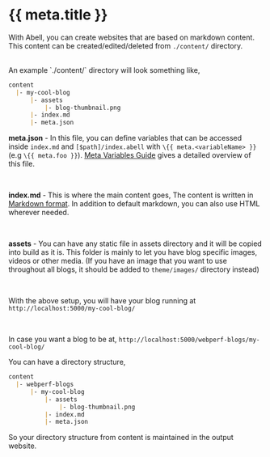 # {{ meta.title }}

With Abell, you can create websites that are based on markdown content. This content can be created/edited/deleted from `./content/` directory.

<br/>
An example `./content/` directory will look something like,

```md
content
  |- my-cool-blog
      |- assets
          |- blog-thumbnail.png
      |- index.md 
      |- meta.json
```

**meta.json** - In this file, you can define variables that can be accessed inside `index.md` and `[$path]/index.abell` with `\{{ meta.<variableName> }}` (e.g `\{{ meta.foo }}`). [Meta Variables Guide](#meta-json-guide) gives a detailed overview of this file.

<br/>

**index.md** - This is where the main content goes, The content is written in [Markdown format](https://en.wikipedia.org/wiki/Markdown). In addition to default markdown, you can also use HTML wherever needed.

<br/>

**assets** - You can have any static file in assets directory and it will be copied into build as it is. This folder is mainly to let you have blog specific images, videos or other media. (If you have an image that you want to use throughout all blogs, it should be added to `theme/images/` directory instead)

<br/>

With the above setup, you will have your blog running at `http://localhost:5000/my-cool-blog/`

<br/>

In case you want a blog to be at, `http://localhost:5000/webperf-blogs/my-cool-blog/`

You can have a directory structure,

```md
content
  |- webperf-blogs
      |- my-cool-blog
          |- assets
              |- blog-thumbnail.png
          |- index.md 
          |- meta.json
```

So your directory structure from content is maintained in the output website.